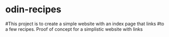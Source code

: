 # odin-recipes
#This project is to create a simple website with an index page that links
#to a few recipes. Proof of concept for a simplistic website with links

